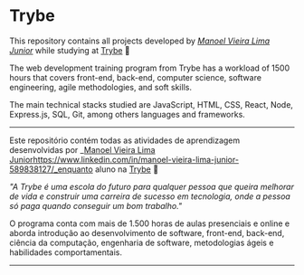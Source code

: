 # Trybe

This repository contains all projects developed by _[Manoel Vieira Lima Junior](https://www.linkedin.com/in/manoel-vieira-lima-junior-589838127/)_ while studying at [Trybe](https://www.betrybe.com/) :rocket:

The web development training program from Trybe has a workload of 1500 hours that covers front-end, back-end, computer science, software engineering, agile methodologies, and soft skills.

The main technical stacks studied are JavaScript, HTML, CSS, React, Node, Express.js, SQL, Git, among others languages and frameworks.

--------------------------------------------------------------------------------------------------------------


Este repositório contém todas as atividades de aprendizagem desenvolvidas por _[Manoel Vieira Lima Junior]()https://www.linkedin.com/in/manoel-vieira-lima-junior-589838127/_enquanto aluno na [Trybe](https://www.betrybe.com/) :rocket:

_"A Trybe é uma escola do futuro para qualquer pessoa que queira melhorar de vida e construir uma carreira de sucesso em tecnologia, onde a pessoa só paga quando conseguir um bom trabalho."_

O programa conta com mais de 1.500 horas de aulas presenciais e online e aborda introdução ao desenvolvimento de software, front-end, back-end, ciência da computação, engenharia de software, metodologias ágeis e habilidades comportamentais.

--------------------------------------------------------------------------------------------------------------

